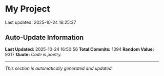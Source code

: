 # My Project


Last updated: 2025-10-24 16:25:37

























































































































































































































































































































































































































































































































































































































































































































































































































































































































































































































































































































































































































































































































































































































































































































































































































































































































































































































































## Auto-Update Information

**Last Updated:** 2025-10-24 16:50:56
**Total Commits:** 1394
**Random Value:** 9317
**Quote:** _Code is poetry._

---
_This section is automatically generated and updated._